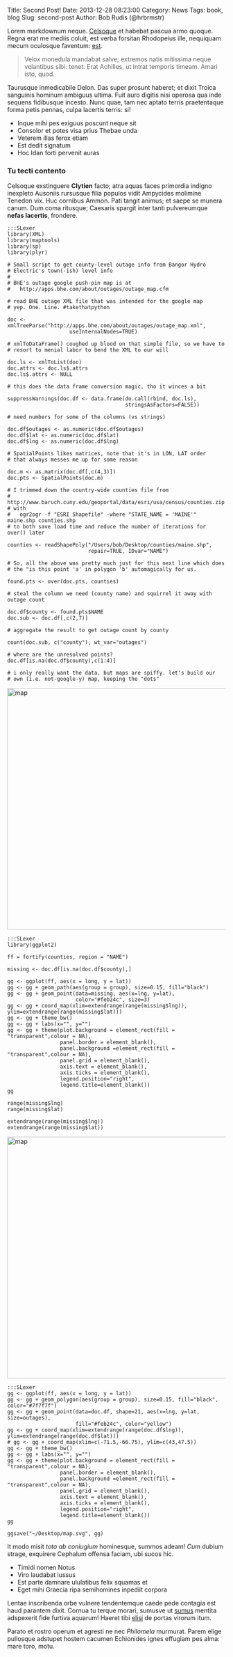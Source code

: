 Title: Second Post!
Date: 2013-12-28 08:23:00
Category: News
Tags: book, blog
Slug: second-post
Author: Bob Rudis (@hrbrmstr)

Lorem markdownum neque. [Celsoque](http://www.reddit.com/r/haskell) et habebat
pascua armo quoque. Regna erat me mediis coluit, est verba forsitan Rhodopeius
ille, nequiquam mecum oculosque faventum: [est](http://jaspervdj.be/).

> Velox monedula mandabat salve; extremos natis mitissima neque velantibus sibi:
> tenet. Erat Achilles, ut intrat temporis timeam. Amari isto, quod.

Taurusque inmedicabile Delon. Das super prosunt haberet; et dixit Troica
sanguinis hominum ambiguus ultima. Fuit auro digitis nisi operosa qua inde
sequens fidibusque incesto. Nunc quae, tam nec aptato terris praetentaque forma
petis pennas, culpa lacertis terris: si!

- Inque mihi pes exiguus poscunt neque sit
- Consolor et potes visa prius Thebae unda
- Veterem illas ferox etiam
- Est dedit signatum
- Hoc Idan forti pervenit auras

### Tu tecti contento

Celsoque exstinguere **Clytien** facto; atra aquas faces primordia indigno
inexpleto Ausoniis rursusque filia populos vidit Ampycides molimine Tenedon vix.
Huc cornibus Ammon. Pati tangit animus; et saepe se munera canum. Dum coma
ritusque; Caesaris spargit inter tanti pulvereumque **nefas lacertis**,
frondere.

	:::SLexer
	library(XML)
	library(maptools)
	library(sp)
	library(plyr)

	# Small script to get county-level outage info from Bangor Hydro
	# Electric's town(-ish) level info
	#
	# BHE's outage google push-pin map is at
	#   http://apps.bhe.com/about/outages/outage_map.cfm

	# read BHE outage XML file that was intended for the google map
	# yep. One. Line. #takethatpython

	doc <- xmlTreeParse("http://apps.bhe.com/about/outages/outage_map.xml", 
	                    useInternalNodes=TRUE)

	# xmlToDataFrame() coughed up blood on that simple file, so we have to
	# resort to menial labor to bend the XML to our will

	doc.ls <- xmlToList(doc)
	doc.attrs <- doc.ls$.attrs
	doc.ls$.attrs <- NULL

	# this does the data frame conversion magic, tho it winces a bit

	suppressWarnings(doc.df <- data.frame(do.call(rbind, doc.ls), 
	                                      stringsAsFactors=FALSE))

	# need numbers for some of the columns (vs strings)

	doc.df$outages <- as.numeric(doc.df$outages)
	doc.df$lat <- as.numeric(doc.df$lat)
	doc.df$lng <- as.numeric(doc.df$lng)

	# SpatialPoints likes matrices, note that it's in LON, LAT order
	# that always messes me up for some reason

	doc.m <- as.matrix(doc.df[,c(4,3)])
	doc.pts <- SpatialPoints(doc.m)

	# I trimmed down the country-wide counties file from
	#   http://www.baruch.cuny.edu/geoportal/data/esri/usa/census/counties.zip
	# with
	#   ogr2ogr -f "ESRI Shapefile" -where "STATE_NAME = 'MAINE'" maine.shp counties.shp
	# to both save load time and reduce the number of iterations for over() later

	counties <- readShapePoly("/Users/bob/Desktop/counties/maine.shp", 
	                          repair=TRUE, IDvar="NAME")

	# So, all the above was pretty much just for this next line which does  
	# the "is this point 'a' in polygon 'b' automagically for us. 

	found.pts <- over(doc.pts, counties)

	# steal the column we need (county name) and squirrel it away with outage count

	doc.df$county <- found.pts$NAME
	doc.sub <- doc.df[,c(2,7)]

	# aggregate the result to get outage count by county

	count(doc.sub, c("county"), wt_var="outages")

	# where are the unresolved points?
	doc.df[is.na(doc.df$county),c(1:4)]

	# i only really want the data, but maps are spiffy. let's build our
	# own (i.e. not-google-y) map, keeping the "dots"

<img src="/blog/images/map.svg" title="map" width="655" height="555"/>

	:::SLexer
	library(ggplot2)

	ff = fortify(counties, region = "NAME")

	missing <- doc.df[is.na(doc.df$county),]

	gg <- ggplot(ff, aes(x = long, y = lat))
	gg <- gg + geom_path(aes(group = group), size=0.15, fill="black")
	gg <- gg + geom_point(data=missing, aes(x=lng, y=lat), 
	                      color="#feb24c", size=3)
	gg <- gg + coord_map(xlim=extendrange(range(missing$lng)), ylim=extendrange(range(missing$lat)))
	gg <- gg + theme_bw()
	gg <- gg + labs(x="", y="")
	gg <- gg + theme(plot.background = element_rect(fill = "transparent",colour = NA),
	                 panel.border = element_blank(),
	                 panel.background =element_rect(fill = "transparent",colour = NA),
	                 panel.grid = element_blank(),
	                 axis.text = element_blank(),
	                 axis.ticks = element_blank(),
	                 legend.position="right",
	                 legend.title=element_blank())
	gg

	range(missing$lng)
	range(missing$lat)

	extendrange(range(missing$lng))
	extendrange(range(missing$lat))

<img src="/blog/images/map.svg" title="map" width="655" height="555"/>

	:::SLexer
	gg <- ggplot(ff, aes(x = long, y = lat))
	gg <- gg + geom_polygon(aes(group = group), size=0.15, fill="black", color="#7f7f7f")
	gg <- gg + geom_point(data=doc.df, shape=21, aes(x=lng, y=lat, size=outages), 
	                      fill="#feb24c", color="yellow")
	gg <- gg + coord_map(xlim=extendrange(range(doc.df$lng)), ylim=extendrange(range(doc.df$lat)))
	# gg <- gg + coord_map(xlim=c(-71.5,-66.75), ylim=c(43,47.5))
	gg <- gg + theme_bw()
	gg <- gg + labs(x="", y="")
	gg <- gg + theme(plot.background = element_rect(fill = "transparent",colour = NA),
	                 panel.border = element_blank(),
	                 panel.background =element_rect(fill = "transparent",colour = NA),
	                 panel.grid = element_blank(),
	                 axis.text = element_blank(),
	                 axis.ticks = element_blank(),
	                 legend.position="right",
	                 legend.title=element_blank())
	gg

	ggsave("~/Desktop/map.svg", gg)


It modo misit *toto ab coniugium* hominesque, summos adeam! *Cum* dubium strage,
exquirere Cephalum offensa faciam, ubi sucos hic.

- Timidi nomen Notus
- Viro laudabat iussus
- Est parte damnare ululatibus felix squamas et
- Eget mihi Graecia ripa semihomines inpediit corpora

Lentae inscribenda orbe vulnere tendentemque caede pede contagia est haud
parantem dixit. Cornua tu terque morari, sumusve ut
[sumus](http://news.ycombinator.com/) mentita adspexerit fide furtiva aquarum!
Haeret tibi [elisi](http://zombo.com/) de portas virorum itum.

Parato et rostro operum et agresti ne nec *Philomela* murmurat. Parem elige
pullosque adstupet hostem cacumen Echionides ignes effugiam pes alma: mare toro,
motu.

[Celsoque]: http://www.reddit.com/r/haskell
[elisi]: http://zombo.com/
[est]: http://jaspervdj.be/
[sumus]: http://news.ycombinator.com/